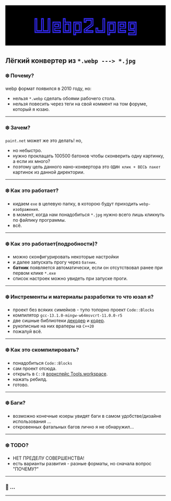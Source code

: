 
![Alt Text](logo.gif)
---
 Лёгкий конвертер из `*.webp ---> *.jpg`
---
 
### :snowflake: Почему?
 webp формат появился в 2010 году, но:
 - нельзя `*.webp` сделать обоями рабочего стола.
 - нельзя повесить через теги на свой коммент на том форуме, который я юзаю.
---
 
### :snowflake: Зачем?
 `paint.net` может же это делать! но,
 - но небыстро.
 - нужно проклацать 100500 батонов чтобы сконверить одну картинку, а если их много?
 - поэтому цель данного нано-конвертора это `ОДИН клик + ВЕСЬ пакет` картинок из данной директории.
---
 
### :snowflake: Как это работает?
 - кидаем `exe` в целевую папку, в которою будут приходить `webp-изображения`.
 - в момент, когда нам понадобиться `*.jpg` нужно всего лишь кликнуть по файлику программы.
 - всё.
---
 
### :snowflake: Как это работает(подробности)?
 - можно сконфигурировать некоторые настройки
 - и далее запускать прогу через `батник`.
 - **батник** появляется автоматически, если он отсутствовал ранее при первом клике `*.exe`
 - список настроек можно увидеть при запуске проги.
---
 
### :snowflake: Инстременты и материалы разработки то что юзал я?
 - проект без всяких симейков - тупо топорно проект `Code::Blocks`
 - компилятор `gcc-13.1.0-mingw-w64msvcrt-11.0.0-r5`
 - две сишные библиотеки [декодер](https://github.com/webmproject/libwebp/) и [кодер](https://github.com/stbrumme/toojpeg).
 - рукописные на них враперы на `C++20`
 - пожалуй всё.
---
 
### :snowflake: Как это скомпилировать?
 - понадобиться `Code::Blocks`
 - сам проект отсюда.
 - открыть в `C::B` [воркспейс Tools.workspace](project/).
 - нажать ребилд.
 - готово.
---
 
### :snowflake: Баги?
 - возможно конечные юзеры увидят баги в самом удобстве/дизайне использования ...
 - откровенных фатальных багов лично я не обнаружил...
---
 
### :snowflake: TODO?
 - НЕТ ПРЕДЕЛУ СОВЕРШЕНСТВА!
 - есть варианты развития - разные форматы, но сначала вопрос "ПОЧЕМУ?"
---
 
### :telescope: ...
---
 
 